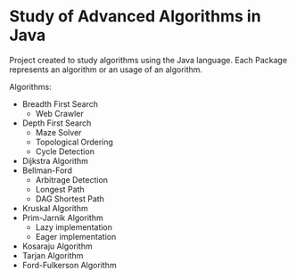 # Study of Advanced Algorithms in Java
Project created to study algorithms using the Java language. Each Package represents an algorithm or an usage of an algorithm.

Algorithms:
  - Breadth First Search
    - Web Crawler
  - Depth First Search
    - Maze Solver
    - Topological Ordering
    - Cycle Detection
  - Dijkstra Algorithm
  - Bellman-Ford
    - Arbitrage Detection
    - Longest Path
    - DAG Shortest Path
  - Kruskal Algorithm
  - Prim-Jarnik Algorithm
    - Lazy implementation
    - Eager implementation
  - Kosaraju Algorithm
  - Tarjan Algorithm
  - Ford-Fulkerson Algorithm
